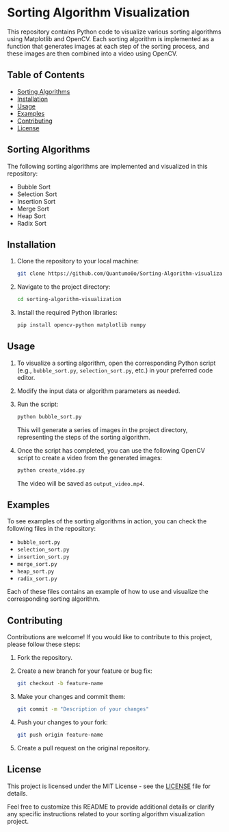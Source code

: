 # Sorting Algorithm Visualization

This repository contains Python code to visualize various sorting algorithms using Matplotlib and OpenCV. Each sorting algorithm is implemented as a function that generates images at each step of the sorting process, and these images are then combined into a video using OpenCV.

## Table of Contents

- [Sorting Algorithms](#sorting-algorithms)
- [Installation](#installation)
- [Usage](#usage)
- [Examples](#examples)
- [Contributing](#contributing)
- [License](#license)

## Sorting Algorithms

The following sorting algorithms are implemented and visualized in this repository:

- Bubble Sort
- Selection Sort
- Insertion Sort
- Merge Sort
- Heap Sort
- Radix Sort

## Installation

1. Clone the repository to your local machine:

   ```bash
   git clone https://github.com/Quantumo0o/Sorting-Algorithm-visualization.git
   ```

2. Navigate to the project directory:

   ```bash
   cd sorting-algorithm-visualization
   ```

3. Install the required Python libraries:

   ```bash
   pip install opencv-python matplotlib numpy
   ```

## Usage

1. To visualize a sorting algorithm, open the corresponding Python script (e.g., `bubble_sort.py`, `selection_sort.py`, etc.) in your preferred code editor.

2. Modify the input data or algorithm parameters as needed.

3. Run the script:

   ```bash
   python bubble_sort.py
   ```

   This will generate a series of images in the project directory, representing the steps of the sorting algorithm.

4. Once the script has completed, you can use the following OpenCV script to create a video from the generated images:

   ```bash
   python create_video.py
   ```

   The video will be saved as `output_video.mp4`.

## Examples

To see examples of the sorting algorithms in action, you can check the following files in the repository:

- `bubble_sort.py`
- `selection_sort.py`
- `insertion_sort.py`
- `merge_sort.py`
- `heap_sort.py`
- `radix_sort.py`

Each of these files contains an example of how to use and visualize the corresponding sorting algorithm.

## Contributing

Contributions are welcome! If you would like to contribute to this project, please follow these steps:

1. Fork the repository.

2. Create a new branch for your feature or bug fix:

   ```bash
   git checkout -b feature-name
   ```

3. Make your changes and commit them:

   ```bash
   git commit -m "Description of your changes"
   ```

4. Push your changes to your fork:

   ```bash
   git push origin feature-name
   ```

5. Create a pull request on the original repository.

## License

This project is licensed under the MIT License - see the [LICENSE](LICENSE) file for details.

Feel free to customize this README to provide additional details or clarify any specific instructions related to your sorting algorithm visualization project.
